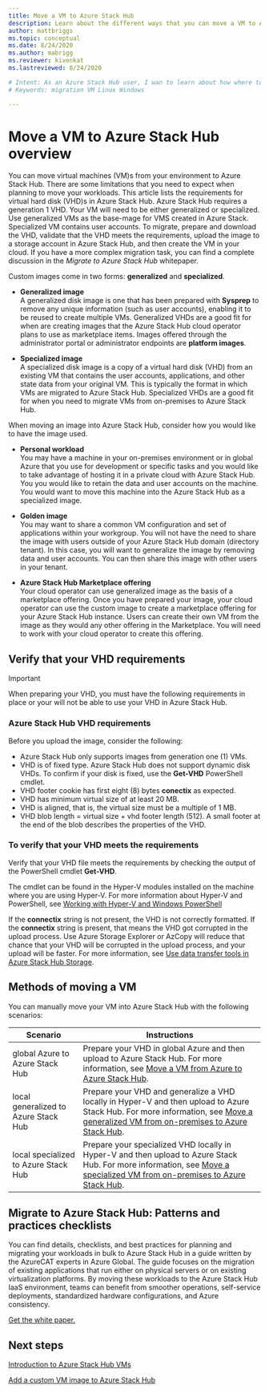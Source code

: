```yaml
---
title: Move a VM to Azure Stack Hub
description: Learn about the different ways that you can move a VM to Azure Stack Hub.
author: mattbriggs
ms.topic: conceptual
ms.date: 8/24/2020
ms.author: mabrigg
ms.reviewer: kivenkat
ms.lastreviewed: 8/24/2020

# Intent: As an Azure Stack Hub user, I wan to learn about how where to find more information developing solutions.
# Keywords: migration VM Linux Windows

---
```


# Move a VM to Azure Stack Hub overview

You can move virtual machines (VM)s from your environment to Azure Stack Hub. There are some limitations that you need to expect when planning to move your workloads. This article lists the requirements for virtual hard disk (VHD)s in Azure Stack Hub. Azure Stack Hub requires a generation 1 VHD. Your VM will need to be either generalized or specialized. Use generalized VMs as the base-mage for VMS created in Azure Stack. Specialized VM contains user accounts. To migrate, prepare and download the VHD, validate that the VHD meets the requirements, upload the image to a storage account in Azure Stack Hub, and then create the VM in your cloud. If you have a more complex migration task, you can find a complete discussion in the *Migrate to Azure Stack Hub* whitepaper.

Custom images come in two forms: **generalized** and **specialized**.

- **Generalized image**  
  A generalized disk image is one that has been prepared with **Sysprep** to remove any unique information (such as user accounts), enabling it to be reused to create multiple VMs. Generalized VHDs are a good fit for when are creating images that the Azure Stack Hub cloud operator plans to use as marketplace items. Images offered through the administrator portal or administrator endpoints are **platform images**.

- **Specialized image**  
  A specialized disk image is a copy of a virtual hard disk (VHD) from an existing VM that contains the user accounts, applications, and other state data from your original VM. This is typically the format in which VMs are migrated to Azure Stack Hub. Specialized VHDs are a good fit for when you need to migrate VMs from on-premises to Azure Stack Hub.

When moving an image into Azure Stack Hub, consider how you would like to have the image used.

- **Personal workload**  
    You may have a machine in your on-premises environment or in global Azure that you use for development or specific tasks and you would like to take advantage of hosting it in a private cloud with Azure Stack Hub. You you would like to retain the data and user accounts on the machine. You would want to move this machine into the Azure Stack Hub as a specialized image.

- **Golden image**  
    You may want to share a common VM configuration and set of applications within your workgroup. You will not have the need to share the image with users outside of your Azure Stack Hub domain (directory tenant). In this case, you will want to generalize the image by removing data and user accounts. You can then share this image with other users in your tenant.

- **Azure Stack Hub Marketplace offering**  
    Your cloud operator can use generalized image as the basis of a marketplace offering. Once you have prepared your image, your cloud operator can use the custom image to create a marketplace offering for your Azure Stack Hub instance. Users can create their own VM from the image as they would any other offering in the Marketplace. You will need to work with your cloud operator to create this offering.

## Verify that your VHD requirements

> [!IMPORTANT]  
> When preparing your VHD, you must have the following requirements in place or your will not be able to use your VHD in Azure Stack Hub.

### Azure Stack Hub VHD requirements

Before you upload the image, consider the following:
- Azure Stack Hub only supports images from generation one (1) VMs.
- VHD is of fixed type. Azure Stack Hub does not support dynamic disk VHDs. To confirm if your disk is fixed, use the **Get-VHD** PowerShell cmdlet.
- VHD footer cookie has first eight (8) bytes **conectix** as expected.
- VHD has minimum virtual size of at least 20 MB.
- VHD is aligned, that is, the virtual size must be a multiple of 1 MB.
- VHD blob length = virtual size + vhd footer length (512). A small footer at the end of the blob describes the properties of the VHD. 

### To verify that your VHD meets the requirements

Verify that your VHD file meets the requirements by checking the output of the PowerShell cmdlet **Get-VHD**. 

The cmdlet can be found in the Hyper-V modules installed on the machine where you are using Hyper-V. For more information about Hyper-V and PowerShell, see [Working with Hyper-V and Windows PowerShell](https://docs.microsoft.com/virtualization/hyper-v-on-windows/quick-start/try-hyper-v-powershell)

If the **connectix** string is not present, the VHD is not correctly formatted. 
If the **connectix** string is present, that means the VHD got corrupted in the upload process. Use  Azure Storage Explorer or AzCopy will reduce that chance that your VHD will be corrupted in the upload process, and your upload will be faster. For more information, see [Use data transfer tools in Azure Stack Hub Storage](/azure-stack/user/azure-stack-storage-transfer).


## Methods of moving a VM

You can manually move your VM into Azure Stack Hub with the following scenarios:

| Scenario | Instructions |
| --- | --- |
| global Azure to Azure Stack Hub | Prepare your VHD in global Azure and then upload to Azure Stack Hub. For more information, see [Move a VM from Azure to Azure Stack Hub](vm-move-vm-from-azure.md). |
| local generalized to Azure Stack Hub | Prepare your VHD and generalize a VHD locally in Hyper-V and then upload to Azure Stack Hub. For more information, see [Move a generalized VM from on-premises to Azure Stack Hub](vm-move-vm-generalized.md). |
| local specialized to Azure Stack Hub | Prepare your specialized VHD locally in Hyper-V and then upload to Azure Stack Hub. For more information, see [Move a specialized VM from on-premises to Azure Stack Hub](vm-move-vm-specialized.md). |

## Migrate to Azure Stack Hub: Patterns and practices checklists

You can find details, checklists, and best practices for planning and migrating your workloads in bulk to Azure Stack Hub in a guide written by the AzureCAT experts in Azure Global. The guide focuses on the migration of existing applications that run either on physical servers or on existing virtualization platforms. By moving these workloads to the Azure Stack Hub IaaS environment, teams can benefit from smoother operations, self-service deployments, standardized hardware configurations, and Azure consistency.

[Get the white paper.](https://azure.microsoft.com/resources/migrate-to-azure-stack-hub-patterns-and-practices-checklists/)

## Next steps

[Introduction to Azure Stack Hub VMs](azure-stack-compute-overview.md)

[Add a custom VM image to Azure Stack Hub](../operator/azure-stack-add-vm-image.md)